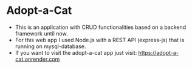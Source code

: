 # Adopt-a-Cat

- This is an application with CRUD functionalities based on a backend framework until now.
- For this web app I used Node.js with a REST API (express-js) that is running on mysql-database.
- If you want to visit the adopt-a-cat app just visit: https://adopt-a-cat.onrender.com
